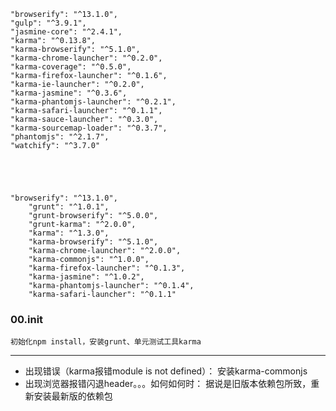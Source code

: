     "browserify": "^13.1.0",
    "gulp": "^3.9.1",
    "jasmine-core": "^2.4.1",
    "karma": "^0.13.8",
    "karma-browserify": "^5.1.0",
    "karma-chrome-launcher": "^0.2.0",
    "karma-coverage": "^0.5.0",
    "karma-firefox-launcher": "^0.1.6",
    "karma-ie-launcher": "^0.2.0",
    "karma-jasmine": "^0.3.6",
    "karma-phantomjs-launcher": "^0.2.1",
    "karma-safari-launcher": "^0.1.1",
    "karma-sauce-launcher": "^0.3.0",
    "karma-sourcemap-loader": "^0.3.7",
    "phantomjs": "^2.1.7",
    "watchify": "^3.7.0"





    "browserify": "^13.1.0",
        "grunt": "^1.0.1",
        "grunt-browserify": "^5.0.0",
        "grunt-karma": "^2.0.0",
        "karma": "^1.3.0",
        "karma-browserify": "^5.1.0",
        "karma-chrome-launcher": "^2.0.0",
        "karma-commonjs": "^1.0.0",
        "karma-firefox-launcher": "^0.1.3",
        "karma-jasmine": "^1.0.2",
        "karma-phantomjs-launcher": "^0.1.4",
        "karma-safari-launcher": "^0.1.1"




### 00.init
    初始化npm install，安装grunt、单元测试工具karma


---
- 出现错误（karma报错module is not defined）：
安装karma-commonjs
- 出现浏览器报错闪退header。。。如何如何时：
据说是旧版本依赖包所致，重新安装最新版的依赖包